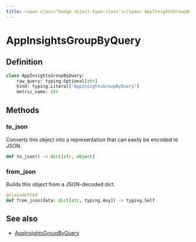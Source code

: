 ```yaml
---
title: <span class="badge object-type-class"></span> AppInsightsGroupByQuery
---
```

# <span class="badge object-type-class"></span> AppInsightsGroupByQuery

## Definition

```python
class AppInsightsGroupByQuery:
    raw_query: typing.Optional[str]
    kind: typing.Literal["AppInsightsGroupByQuery"]
    metric_name: str
```
## Methods

### <span class="badge object-method"></span> to_json

Converts this object into a representation that can easily be encoded to JSON.

```python
def to_json() -> dict[str, object]
```

### <span class="badge object-method"></span> from_json

Builds this object from a JSON-decoded dict.

```python
@classmethod
def from_json(data: dict[str, typing.Any]) -> typing.Self
```

## See also

 * <span class="badge builder"></span> [AppInsightsGroupByQuery](./builder-AppInsightsGroupByQuery.md)
